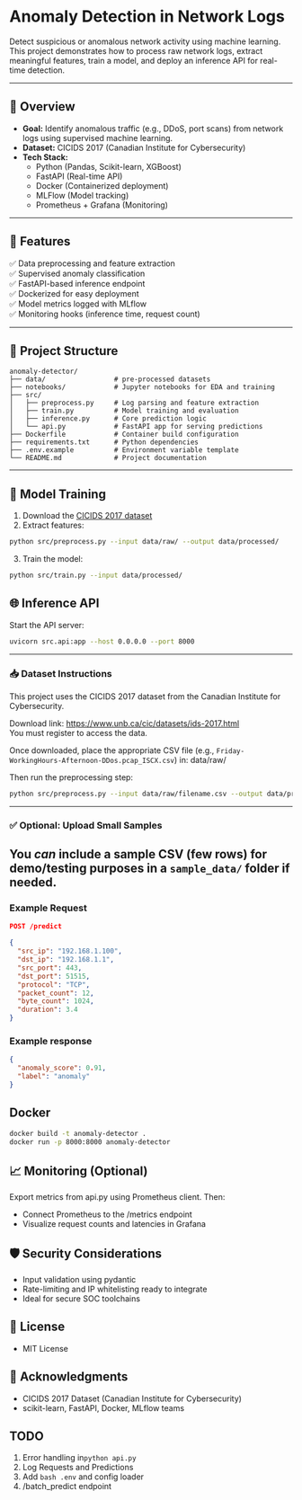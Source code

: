# Anomaly Detection in Network Logs

Detect suspicious or anomalous network activity using machine learning. This project demonstrates how to process raw network logs, extract meaningful features, train a model, and deploy an inference API for real-time detection.

---

## 📌 Overview

- **Goal:** Identify anomalous traffic (e.g., DDoS, port scans) from network logs using supervised machine learning.
- **Dataset:** CICIDS 2017 (Canadian Institute for Cybersecurity)
- **Tech Stack:**
  - Python (Pandas, Scikit-learn, XGBoost)
  - FastAPI (Real-time API)
  - Docker (Containerized deployment)
  - MLFlow (Model tracking)
  - Prometheus + Grafana (Monitoring)

---

## 🚀 Features

✅ Data preprocessing and feature extraction  
✅ Supervised anomaly classification  
✅ FastAPI-based inference endpoint  
✅ Dockerized for easy deployment  
✅ Model metrics logged with MLflow  
✅ Monitoring hooks (inference time, request count)

---

## 📂 Project Structure
```plaintext
anomaly-detector/
├── data/                 # pre-processed datasets
├── notebooks/            # Jupyter notebooks for EDA and training
├── src/
│   ├── preprocess.py     # Log parsing and feature extraction
│   ├── train.py          # Model training and evaluation
│   ├── inference.py      # Core prediction logic
│   └── api.py            # FastAPI app for serving predictions
├── Dockerfile            # Container build configuration
├── requirements.txt      # Python dependencies
├── .env.example          # Environment variable template
└── README.md             # Project documentation
```

---

## 🧪 Model Training

1. Download the [CICIDS 2017 dataset](https://www.unb.ca/cic/datasets/ids-2017.html)
2. Extract features:

```bash
python src/preprocess.py --input data/raw/ --output data/processed/
```
3. Train the model:
```bash
python src/train.py --input data/processed/
```

## 🌐 Inference API
Start the API server:
```bash
uvicorn src.api:app --host 0.0.0.0 --port 8000
```

---

### 📥 Dataset Instructions

This project uses the CICIDS 2017 dataset from the Canadian Institute for Cybersecurity.

Download link: https://www.unb.ca/cic/datasets/ids-2017.html  
You must register to access the data.

Once downloaded, place the appropriate CSV file (e.g., `Friday-WorkingHours-Afternoon-DDos.pcap_ISCX.csv`) in: data/raw/

Then run the preprocessing step:
```bash
python src/preprocess.py --input data/raw/filename.csv --output data/processed/clean.csv
```

---

### ✅ Optional: Upload Small Samples
You *can* include a **sample CSV (few rows)** for demo/testing purposes in a `sample_data/` folder if needed.
---

### Example Request
```json
POST /predict

{
  "src_ip": "192.168.1.100",
  "dst_ip": "192.168.1.1",
  "src_port": 443,
  "dst_port": 51515,
  "protocol": "TCP",
  "packet_count": 12,
  "byte_count": 1024,
  "duration": 3.4
}
```

### Example response
```json
{
  "anomaly_score": 0.91,
  "label": "anomaly"
}
```

## Docker
```bash
docker build -t anomaly-detector .
docker run -p 8000:8000 anomaly-detector
```

## 📈 Monitoring (Optional)
Export metrics from api.py using Prometheus client. Then:
  - Connect Prometheus to the /metrics endpoint
  - Visualize request counts and latencies in Grafana

## 🛡 Security Considerations
  - Input validation using pydantic
  - Rate-limiting and IP whitelisting ready to integrate
  - Ideal for secure SOC toolchains

## 📖 License 
  - MIT License

## 🤝 Acknowledgments 
  - CICIDS 2017 Dataset (Canadian Institute for Cybersecurity)
  - scikit-learn, FastAPI, Docker, MLflow teams

## TODO
  1. Error handling in```python api.py ```
  2. Log Requests and Predictions
  3. Add ```bash .env``` and config loader
  4. /batch_predict endpoint
